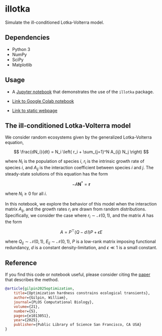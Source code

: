 # illotka

Simulate the ill-conditioned Lotka-Volterra model.

## Dependencies

+ Python 3
+ NumPy
+ SciPy
+ Matplotlib

## Usage

+ A [Jupyter notebook](demos.ipynb) that demonstrates the use of the `illotka` package.

+ [Link to Google Colab notebook](https://colab.research.google.com/github/williamgilpin/illotka/blob/main/demos.ipynb)

+ [Link to static webpage](https://williamgilpin.github.io/illotka/demos.html)


## The ill-conditioned Lotka-Volterra model

We consider random ecosystems given by the generalized Lotka-Volterra equation,

$$
    \frac{dN_i}{dt} = N_i \left( r_i + \sum_{j=1}^N A_{ij} N_j \right)
$$

where $N_i$ is the population of species $i$, $r_i$ is the intrinsic growth rate of species $i$, and $A_{ij}$ is the interaction coefficient between species $i$ and $j$. The steady-state solutions of this equation has the form

$$
    -A \mathbf{N}^* = \mathbf{r}
$$

where $N_i \geq 0$ for all $i$.

In this notebook, we explore the behavior of this model when the interaction matrix $A_{ij}$, and the growth rates $r_i$ are drawn from random distributions. Specifically, we consider the case where $r_i \sim \mathcal{N}(0,1)$, and the matrix $A$ has the form

$$
    A = P^\top (Q - d\, I) P + \epsilon E
$$

where $Q_{ij} \sim \mathcal{N}(0,1)$, $E_{ij} \sim \mathcal{N}(0,1)$, $P$ is a low-rank matrix imposing functional redundancy, $d$ is a constant density-limitation, and $\epsilon \ll 1$ is a small constant.

## Reference

If you find this code or notebook useful, please consider citing the [paper](https://doi.org/10.1371/journal.pcbi.1013051) that describes the method.

```bibtex
@article{gilpin2025optimization,
    title={Optimization hardness constrains ecological transients},
    author={Gilpin, William},
    journal={PLOS Computational Biology},
    volume={21},
    number={5},
    pages={e1013051},
    year={2025},
    publisher={Public Library of Science San Francisco, CA USA}
}
```

